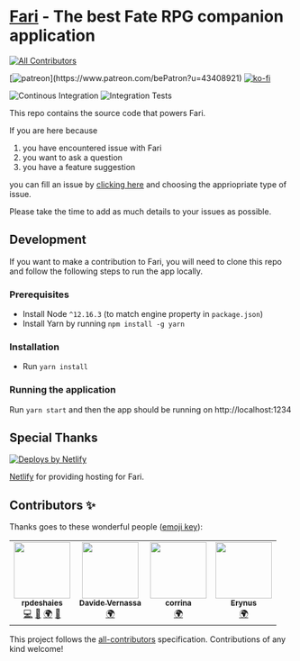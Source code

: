 # [Fari](https://fari.app) - The best Fate RPG companion application

<!-- ALL-CONTRIBUTORS-BADGE:START - Do not remove or modify this section -->
[![All Contributors](https://img.shields.io/badge/all_contributors-4-orange.svg?style=flat-square)](#contributors-)
<!-- ALL-CONTRIBUTORS-BADGE:END -->

[![patreon](https://img.shields.io/static/v1?style=flat-square&logo=patreon&color=FF4D42&label=donate&message=Become%20a%20Patrons!)](https://www.patreon.com/bePatron?u=43408921)
[![ko-fi](https://img.shields.io/static/v1?style=flat-square&logo=ko-fi&color=3f51b5&label=donate&message=Support%20me%20on%20Ko-Fi)](https://ko-fi.com/B0B4AHLJ)

![Continous Integration](https://github.com/fariapp/fari/workflows/CI/badge.svg)
![Integration Tests](https://github.com/fariapp/fari/workflows/Integration%20Tests/badge.svg)

This repo contains the source code that powers Fari.

If you are here because

1. you have encountered issue with Fari
2. you want to ask a question
3. you have a feature suggestion

you can fill an issue by [clicking here](https://github.com/fariapp/fari/issues/new/choose) and choosing the appriopriate type of issue.

Please take the time to add as much details to your issues as possible.

## Development

If you want to make a contribution to Fari, you will need to clone this repo and follow the following steps to run the app locally.

### Prerequisites

- Install Node `^12.16.3` (to match engine property in `package.json`)
- Install Yarn by running `npm install -g yarn`

### Installation

- Run `yarn install`

### Running the application

Run `yarn start` and then the app should be running on http://localhost:1234

## Special Thanks

<a href="https://www.netlify.com">
  <img src="https://www.netlify.com/img/global/badges/netlify-color-accent.svg" alt="Deploys by Netlify" />
</a>

[Netlify](https://netlify.com/) for providing hosting for Fari.

## Contributors ✨

Thanks goes to these wonderful people ([emoji key](https://allcontributors.org/docs/en/emoji-key)):

<!-- ALL-CONTRIBUTORS-LIST:START - Do not remove or modify this section -->
<!-- prettier-ignore-start -->
<!-- markdownlint-disable -->
<table>
  <tr>
    <td align="center"><a href="https://github.com/RPDeshaies"><img src="https://avatars0.githubusercontent.com/u/6224111?v=4" width="100px;" alt=""/><br /><sub><b>rpdeshaies</b></sub></a><br /><a href="https://github.com/fariapp/fari/commits?author=RPDeshaies" title="Code">💻</a> <a href="https://github.com/fariapp/fari/commits?author=RPDeshaies" title="Documentation">📖</a> <a href="#translation-RPDeshaies" title="Translation">🌍</a> <a href="https://github.com/fariapp/fari/pulls?q=is%3Apr+reviewed-by%3ARPDeshaies" title="Reviewed Pull Requests">👀</a></td>
    <td align="center"><a href="https://github.com/Redjaw"><img src="https://avatars1.githubusercontent.com/u/4438516?v=4" width="100px;" alt=""/><br /><sub><b>Davide Vernassa</b></sub></a><br /><a href="#translation-Redjaw" title="Translation">🌍</a></td>
    <td align="center"><a href="http://corrinachow.com"><img src="https://avatars1.githubusercontent.com/u/35117708?v=4" width="100px;" alt=""/><br /><sub><b>corrina</b></sub></a><br /><a href="#translation-corrinachow" title="Translation">🌍</a></td>
    <td align="center"><a href="https://github.com/Erynus"><img src="https://avatars0.githubusercontent.com/u/65954558?v=4" width="100px;" alt=""/><br /><sub><b>Erynus</b></sub></a><br /><a href="#translation-Erynus" title="Translation">🌍</a></td>
  </tr>
</table>

<!-- markdownlint-enable -->
<!-- prettier-ignore-end -->
<!-- ALL-CONTRIBUTORS-LIST:END -->

This project follows the [all-contributors](https://github.com/all-contributors/all-contributors) specification. Contributions of any kind welcome!
